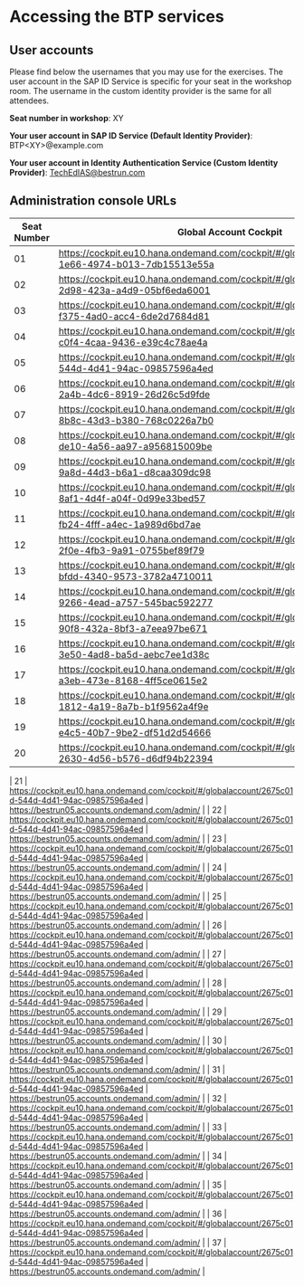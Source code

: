 # Accessing the BTP services

## User accounts

Please find below the usernames that you may use for the exercises. The user account in the SAP ID Service is specific for your seat in the workshop room. The username in the custom identity provider is the same for all attendees. 

**Seat number in workshop**: XY

**Your user account in SAP ID Service (Default Identity Provider)**: BTP\<XY\>@example.com  

**Your user account in Identity Authentication Service (Custom Identity Provider)**: TechEdIAS@bestrun.com

## Administration console URLs
  
| Seat Number | Global Account Cockpit | Identity Authentication Service console |
| ----------- | ---------------------- | --------------------------------------- |
| 01 | https://cockpit.eu10.hana.ondemand.com/cockpit/#/globalaccount/e286338d-1e66-4974-b013-7db15513e55a | https://bestrun01.accounts.ondemand.com/admin/ |
| 02 | https://cockpit.eu10.hana.ondemand.com/cockpit/#/globalaccount/0905619e-2d98-423a-a4d9-05bf6eda6001 | https://bestrun02.accounts.ondemand.com/admin/ |
| 03 | https://cockpit.eu10.hana.ondemand.com/cockpit/#/globalaccount/053932d4-f375-4ad0-acc4-6de2d7684d81 | https://bestrun03.accounts.ondemand.com/admin/ |
| 04 | https://cockpit.eu10.hana.ondemand.com/cockpit/#/globalaccount/c9b1abb8-c0f4-4caa-9436-e39c4c78ae4a | https://bestrun04.accounts.ondemand.com/admin/ |
| 05 | https://cockpit.eu10.hana.ondemand.com/cockpit/#/globalaccount/2675c01d-544d-4d41-94ac-09857596a4ed | https://bestrun05.accounts.ondemand.com/admin/ |
| 06 | https://cockpit.eu10.hana.ondemand.com/cockpit/#/globalaccount/754ac41e-2a4b-4dc6-8919-26d26c5d9fde | https://bestrun05.accounts.ondemand.com/admin/ |
| 07 | https://cockpit.eu10.hana.ondemand.com/cockpit/#/globalaccount/2127b6f1-8b8c-43d3-b380-768c0226a7b0 | https://bestrun05.accounts.ondemand.com/admin/ |
| 08 | https://cockpit.eu10.hana.ondemand.com/cockpit/#/globalaccount/0390f74e-de10-4a56-aa97-a956815009be | https://bestrun05.accounts.ondemand.com/admin/ |
| 09 | https://cockpit.eu10.hana.ondemand.com/cockpit/#/globalaccount/9231ca0e-9a8d-44d3-b6a1-d8caa309dc98 | https://bestrun05.accounts.ondemand.com/admin/ |
| 10 | https://cockpit.eu10.hana.ondemand.com/cockpit/#/globalaccount/de02e06c-8af1-4d4f-a04f-0d99e33bed57 | https://bestrun05.accounts.ondemand.com/admin/ |
| 11 | https://cockpit.eu10.hana.ondemand.com/cockpit/#/globalaccount/40a944e7-fb24-4fff-a4ec-1a989d6bd7ae | https://bestrun05.accounts.ondemand.com/admin/ |
| 12 | https://cockpit.eu10.hana.ondemand.com/cockpit/#/globalaccount/0bbdc4c2-2f0e-4fb3-9a91-0755bef89f79 | https://bestrun05.accounts.ondemand.com/admin/ |
| 13 | https://cockpit.eu10.hana.ondemand.com/cockpit/#/globalaccount/10233532-bfdd-4340-9573-3782a4710011 | https://bestrun05.accounts.ondemand.com/admin/ |
| 14 | https://cockpit.eu10.hana.ondemand.com/cockpit/#/globalaccount/32c31359-9266-4ead-a757-545bac592277 | https://bestrun05.accounts.ondemand.com/admin/ |
| 15 | https://cockpit.eu10.hana.ondemand.com/cockpit/#/globalaccount/36fda82d-90f8-432a-8bf3-a7eea97be671 | https://bestrun05.accounts.ondemand.com/admin/ |
| 16 | https://cockpit.eu10.hana.ondemand.com/cockpit/#/globalaccount/2f9410fd-3e50-4ad8-ba5d-aebc7ee1d38c | https://bestrun05.accounts.ondemand.com/admin/ |
| 17 | https://cockpit.eu10.hana.ondemand.com/cockpit/#/globalaccount/53f4b2fd-a3eb-473e-8168-4ff5ce0615e2 | https://bestrun05.accounts.ondemand.com/admin/ |
| 18 | https://cockpit.eu10.hana.ondemand.com/cockpit/#/globalaccount/85b7b168-1812-4a19-8a7b-b1f9562a4f9e | https://bestrun05.accounts.ondemand.com/admin/ |
| 19 | https://cockpit.eu10.hana.ondemand.com/cockpit/#/globalaccount/cbdc5c00-e4c5-40b7-9be2-df51d2d54666 | https://bestrun05.accounts.ondemand.com/admin/ |
| 20 | https://cockpit.eu10.hana.ondemand.com/cockpit/#/globalaccount/5ceaccca-2630-4d56-b576-d6df94b22394 | https://bestrun05.accounts.ondemand.com/admin/ |

| 21 | https://cockpit.eu10.hana.ondemand.com/cockpit/#/globalaccount/2675c01d-544d-4d41-94ac-09857596a4ed | https://bestrun05.accounts.ondemand.com/admin/ |
| 22 | https://cockpit.eu10.hana.ondemand.com/cockpit/#/globalaccount/2675c01d-544d-4d41-94ac-09857596a4ed | https://bestrun05.accounts.ondemand.com/admin/ |
| 23 | https://cockpit.eu10.hana.ondemand.com/cockpit/#/globalaccount/2675c01d-544d-4d41-94ac-09857596a4ed | https://bestrun05.accounts.ondemand.com/admin/ |
| 24 | https://cockpit.eu10.hana.ondemand.com/cockpit/#/globalaccount/2675c01d-544d-4d41-94ac-09857596a4ed | https://bestrun05.accounts.ondemand.com/admin/ |
| 25 | https://cockpit.eu10.hana.ondemand.com/cockpit/#/globalaccount/2675c01d-544d-4d41-94ac-09857596a4ed | https://bestrun05.accounts.ondemand.com/admin/ |
| 26 | https://cockpit.eu10.hana.ondemand.com/cockpit/#/globalaccount/2675c01d-544d-4d41-94ac-09857596a4ed | https://bestrun05.accounts.ondemand.com/admin/ |
| 27 | https://cockpit.eu10.hana.ondemand.com/cockpit/#/globalaccount/2675c01d-544d-4d41-94ac-09857596a4ed | https://bestrun05.accounts.ondemand.com/admin/ |
| 28 | https://cockpit.eu10.hana.ondemand.com/cockpit/#/globalaccount/2675c01d-544d-4d41-94ac-09857596a4ed | https://bestrun05.accounts.ondemand.com/admin/ |
| 29 | https://cockpit.eu10.hana.ondemand.com/cockpit/#/globalaccount/2675c01d-544d-4d41-94ac-09857596a4ed | https://bestrun05.accounts.ondemand.com/admin/ |
| 30 | https://cockpit.eu10.hana.ondemand.com/cockpit/#/globalaccount/2675c01d-544d-4d41-94ac-09857596a4ed | https://bestrun05.accounts.ondemand.com/admin/ |
| 31 | https://cockpit.eu10.hana.ondemand.com/cockpit/#/globalaccount/2675c01d-544d-4d41-94ac-09857596a4ed | https://bestrun05.accounts.ondemand.com/admin/ |
| 32 | https://cockpit.eu10.hana.ondemand.com/cockpit/#/globalaccount/2675c01d-544d-4d41-94ac-09857596a4ed | https://bestrun05.accounts.ondemand.com/admin/ |
| 33 | https://cockpit.eu10.hana.ondemand.com/cockpit/#/globalaccount/2675c01d-544d-4d41-94ac-09857596a4ed | https://bestrun05.accounts.ondemand.com/admin/ |
| 34 | https://cockpit.eu10.hana.ondemand.com/cockpit/#/globalaccount/2675c01d-544d-4d41-94ac-09857596a4ed | https://bestrun05.accounts.ondemand.com/admin/ |
| 35 | https://cockpit.eu10.hana.ondemand.com/cockpit/#/globalaccount/2675c01d-544d-4d41-94ac-09857596a4ed | https://bestrun05.accounts.ondemand.com/admin/ |
| 36 | https://cockpit.eu10.hana.ondemand.com/cockpit/#/globalaccount/2675c01d-544d-4d41-94ac-09857596a4ed | https://bestrun05.accounts.ondemand.com/admin/ |
| 37 | https://cockpit.eu10.hana.ondemand.com/cockpit/#/globalaccount/2675c01d-544d-4d41-94ac-09857596a4ed | https://bestrun05.accounts.ondemand.com/admin/ |


